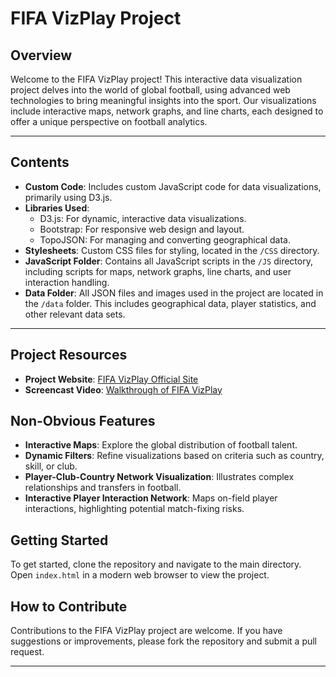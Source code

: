 # FIFA VizPlay Project

## Overview
Welcome to the FIFA VizPlay project! This interactive data visualization project delves into the world of global football, using advanced web technologies to bring meaningful insights into the sport. Our visualizations include interactive maps, network graphs, and line charts, each designed to offer a unique perspective on football analytics.

---

## Contents
- **Custom Code**: Includes custom JavaScript code for data visualizations, primarily using D3.js.
- **Libraries Used**:
  - D3.js: For dynamic, interactive data visualizations.
  - Bootstrap: For responsive web design and layout.
  - TopoJSON: For managing and converting geographical data.
- **Stylesheets**: Custom CSS files for styling, located in the `/CSS` directory.
- **JavaScript Folder**: Contains all JavaScript scripts in the `/JS` directory, including scripts for maps, network graphs, line charts, and user interaction handling.
- **Data Folder**: All JSON files and images used in the project are located in the `/data` folder. This includes geographical data, player statistics, and other relevant data sets.

--- 

## Project Resources
- **Project Website**: [FIFA VizPlay Official Site](your-website-url)
- **Screencast Video**: [Walkthrough of FIFA VizPlay](your-screencast-url)

## Non-Obvious Features
- **Interactive Maps**: Explore the global distribution of football talent.
- **Dynamic Filters**: Refine visualizations based on criteria such as country, skill, or club.
- **Player-Club-Country Network Visualization**: Illustrates complex relationships and transfers in football.
- **Interactive Player Interaction Network**: Maps on-field player interactions, highlighting potential match-fixing risks.


## Getting Started
To get started, clone the repository and navigate to the main directory. Open `index.html` in a modern web browser to view the project.

## How to Contribute
Contributions to the FIFA VizPlay project are welcome. If you have suggestions or improvements, please fork the repository and submit a pull request.

---
